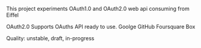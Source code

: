 This project experiments OAuth1.0 and OAuth2.0 web api consuming from Eiffel

OAuth2.0
Supports OAuths API ready to use.
	Goolge
	GitHub
	Foursquare
	Box
	
	
	

Quality: unstable, draft, in-progress


